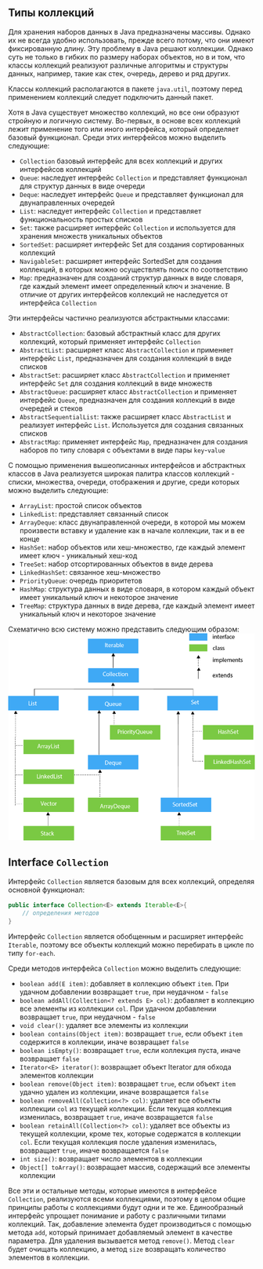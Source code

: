 ## Типы коллекций
Для хранения наборов данных в Java предназначены массивы. Однако их не всегда удобно использовать, прежде всего потому, что они имеют фиксированную длину. Эту проблему в Java решают коллекции. Однако суть не только в гибких по размеру наборах объектов, но в и том, что классы коллекций реализуют различные алгоритмы и структуры данных, например, такие как стек, очередь, дерево и ряд других.

Классы коллекций располагаются в пакете `java.util`, поэтому перед применением коллекций следует подключить данный пакет.

Хотя в Java существует множество коллекций, но все они образуют стройную и логичную систему. Во-первых, в основе всех коллекций лежит применение того или иного интерфейса, который определяет базовый функционал. Среди этих интерфейсов можно выделить следующие:

- `Collection` базовый интерфейс для всех коллекций и других интерфейсов коллекций
- `Queue`: наследует интерфейс `Collection` и представляет функционал для структур данных в виде очереди
- `Deque`: наследует интерфейс `Queue` и представляет функционал для двунаправленных очередей
- `List`: наследует интерфейс `Collection` и представляет функциональность простых списков
- `Set`: также расширяет интерфейс `Collection` и используется для хранения множеств уникальных объектов
- `SortedSet`: расширяет интерфейс Set для создания сортированных коллекций
- `NavigableSet`: расширяет интерфейс SortedSet для создания коллекций, в которых можно осуществлять поиск по соответствию
- `Map`: предназначен для созданий структур данных в виде словаря, где каждый элемент имеет определенный ключ и значение. В отличие от других интерфейсов коллекций не наследуется от интерфейса `Collection`

Эти интерфейсы частично реализуются абстрактными классами:
- `AbstractCollection`: базовый абстрактный класс для других коллекций, который применяет интерфейс `Collection`
- `AbstractList`: расширяет класс `AbstractCollection` и применяет интерфейс `List`, предназначен для создания коллекций в виде списков
- `AbstractSet`: расширяет класс `AbstractCollection` и применяет интерфейс `Set` для создания коллекций в виде множеств
- `AbstractQueue`: расширяет класс `AbstractCollection` и применяет интерфейс `Queue`, предназначен для создания коллекций в виде очередей и стеков
- `AbstractSequentialList`: также расширяет класс `AbstractList` и реализует интерфейс `List`. Используется для создания связанных списков
- `AbstractMap`: применяет интерфейс `Map`, предназначен для создания наборов по типу словаря с объектами в виде пары `key`-`value`

С помощью применения вышеописанных интерфейсов и абстрактных классов в Java реализуется широкая палитра классов коллекций - списки, множества, очереди, отображения и другие, среди которых можно выделить следующие:
- `ArrayList`: простой список объектов
- `LinkedList`: представляет связанный список
- `ArrayDeque`: класс двунаправленной очереди, в которой мы можем произвести вставку и удаление как в начале коллекции, так и в ее конце
- `HashSet`: набор объектов или хеш-множество, где каждый элемент имеет ключ - уникальный хеш-код
- `TreeSet`: набор отсортированных объектов в виде дерева
- `LinkedHashSet`: связанное хеш-множество
- `PriorityQueue`: очередь приоритетов
- `HashMap`: структура данных в виде словаря, в котором каждый объект имеет уникальный ключ и некоторое значение
- `TreeMap`: структура данных в виде дерева, где каждый элемент имеет уникальный ключ и некоторое значение

Схематично всю систему можно представить следующим образом:
![Java Collection Hierarchy](res/img/java/collections/java-collection-hierarchy.png)

## Interface `Collection`
Интерфейс `Collection` является базовым для всех коллекций, определяя основной функционал:
```java
public interface Collection<E> extends Iterable<E>{
    // определения методов
}
```

Интерфейс `Collection` является обобщенным и расширяет интерфейс `Iterable`, поэтому все объекты коллекций можно перебирать в цикле по типу `for-each`.

Среди методов интерфейса `Collection` можно выделить следующие:
- `boolean add(E item)`: добавляет в коллекцию объект `item`. При удачном добавлении возвращает `true`, при неудачном - `false`
- `boolean addAll(Collection<? extends E> col)`: добавляет в коллекцию все элементы из коллекции `col`. При удачном добавлении возвращает `true`, при неудачном - `false`
- `void clear()`: удаляет все элементы из коллекции
- `boolean contains(Object item)`: возвращает `true`, если объект `item` содержится в коллекции, иначе возвращает `false`
- `boolean isEmpty()`: возвращает `true`, если коллекция пуста, иначе возвращает `false`
- `Iterator<E> iterator()`: возвращает объект Iterator для обхода элементов коллекции
- `boolean remove(Object item)`: возвращает `true`, если объект `item` удачно удален из коллекции, иначе возвращается `false`
- `boolean removeAll(Collection<?> col)`: удаляет все объекты коллекции `col` из текущей коллекции. Если текущая коллекция изменилась, возвращает `true`, иначе возвращается `false`
- `boolean retainAll(Collection<?> col)`: удаляет все объекты из текущей коллекции, кроме тех, которые содержатся в коллекции `col`. Если текущая коллекция после удаления изменилась, возвращает `true`, иначе возвращается `false`
- `int size()`: возвращает число элементов в коллекции
- `Object[] toArray()`: возвращает массив, содержащий все элементы коллекции

Все эти и остальные методы, которые имеются в интерфейсе `Collection`, реализуются всеми коллекциями, поэтому в целом общие принципы работы с коллекциями будут одни и те же. Единообразный интерфейс упрощает понимание и работу с различными типами коллекций. Так, добавление элемента будет производиться с помощью метода `add`, который принимает добавляемый элемент в качестве параметра. Для удаления вызывается метод `remove()`. Метод `clear` будет очищать коллекцию, а метод `size` возвращать количество элементов в коллекции.